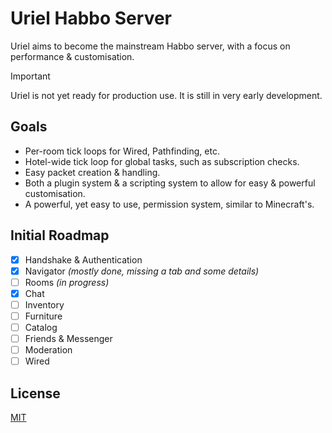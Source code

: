 # Uriel Habbo Server
Uriel aims to become the mainstream Habbo server, with a focus on performance & customisation.

> [!IMPORTANT]
> 
> Uriel is not yet ready for production use. It is still in very early development.

## Goals
* Per-room tick loops for Wired, Pathfinding, etc.
* Hotel-wide tick loop for global tasks, such as subscription checks.
* Easy packet creation & handling.
* Both a plugin system & a scripting system to allow for easy & powerful customisation.
* A powerful, yet easy to use, permission system, similar to Minecraft's.

## Initial Roadmap
* [x] Handshake & Authentication
* [x] Navigator *(mostly done, missing a tab and some details)*
* [ ] Rooms *(in progress)*
* [x] Chat
* [ ] Inventory
* [ ] Furniture
* [ ] Catalog
* [ ] Friends & Messenger
* [ ] Moderation
* [ ] Wired

## License
[MIT](/LICENSE)